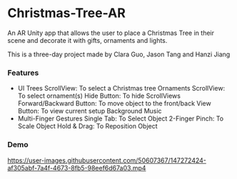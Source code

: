 # Christmas-Tree-AR

An AR Unity app that allows the user to place a Christmas Tree in their scene and decorate it with gifts, ornaments and lights.

This is a three-day project made by Clara Guo, Jason Tang and Hanzi Jiang

### Features
- UI
    Trees ScrollView: To select a Christmas tree
    Ornaments ScrollView: To select ornament(s)
    Hide Button: To hide ScrollViews
    Forward/Backward Button: To move object to the front/back
    View Button: To view current setup
    Background Music
- Multi-Finger Gestures
    Single Tab: To Select Object
    2-Finger Pinch: To Scale Object
    Hold & Drag: To Reposition Object

### Demo
https://user-images.githubusercontent.com/50607367/147272424-af305abf-7a4f-4673-8fb5-98eef6d67a03.mp4

